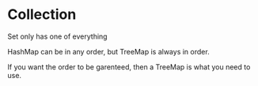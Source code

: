# Collection
Set only has one of everything

HashMap can be in any order, but TreeMap is always in order.

If you want the order to be garenteed, then a TreeMap is what you need to use.
